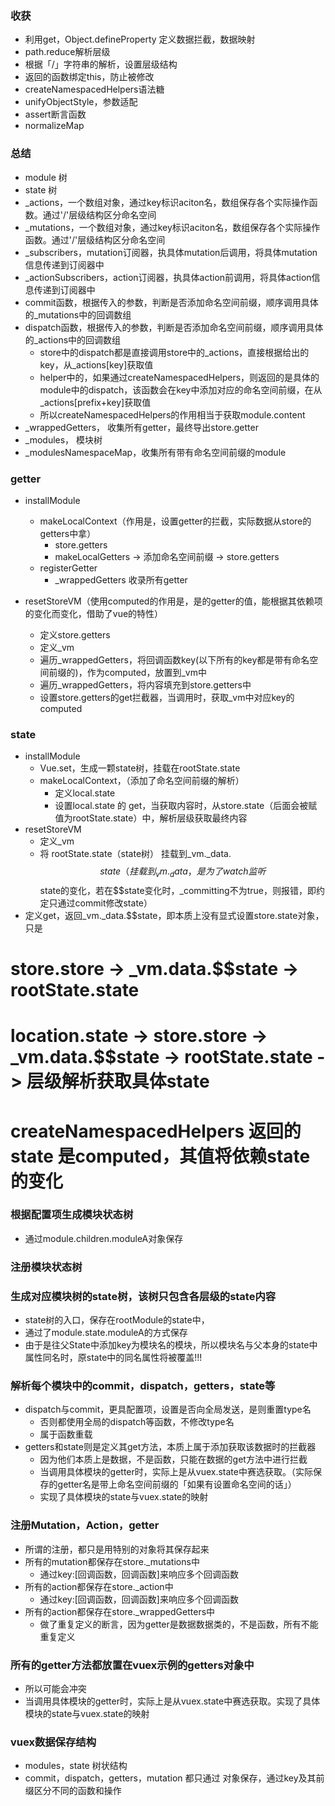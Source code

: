 ### 收获
- 利用get，Object.defineProperty 定义数据拦截，数据映射
- path.reduce解析层级
- 根据「/」字符串的解析，设置层级结构
- 返回的函数绑定this，防止被修改
- createNamespacedHelpers语法糖
- unifyObjectStyle，参数适配
- assert断言函数
- normalizeMap


### 总结
- module 树
- state 树
- _actions，一个数组对象，通过key标识aciton名，数组保存各个实际操作函数。通过'/'层级结构区分命名空间
- _mutations，一个数组对象，通过key标识aciton名，数组保存各个实际操作函数。通过'/'层级结构区分命名空间
- _subscribers，mutation订阅器，执具体mutation后调用，将具体mutation信息传递到订阅器中
- _actionSubscribers，action订阅器，执具体action前调用，将具体action信息传递到订阅器中
- commit函数，根据传入的参数，判断是否添加命名空间前缀，顺序调用具体的_mutations中的回调数组
- dispatch函数，根据传入的参数，判断是否添加命名空间前缀，顺序调用具体的_actions中的回调数组
  - store中的dispatch都是直接调用store中的_actions，直接根据给出的key，从_actions[key]获取值
  - helper中的，如果通过createNamespacedHelpers，则返回的是具体的module中的dispatch，该函数会在key中添加对应的命名空间前缀，在从_actions[prefix+key]获取值
  - 所以createNamespacedHelpers的作用相当于获取module.content
- _wrappedGetters， 收集所有getter，最终导出store.getter
- _modules， 模块树
- _modulesNamespaceMap，收集所有带有命名空间前缀的module




### getter
- installModule
  - makeLocalContext（作用是，设置getter的拦截，实际数据从store的getters中拿）
    - store.getters
    - makeLocalGetters -> 添加命名空间前缀 -> store.getters
  - registerGetter
    - _wrappedGetters 收录所有getter

- resetStoreVM（使用computed的作用是，是的getter的值，能根据其依赖项的变化而变化，借助了vue的特性）
  - 定义store.getters
  - 定义_vm
  - 遍历_wrappedGetters，将回调函数key(以下所有的key都是带有命名空间前缀的)，作为computed，放置到_vm中
  - 遍历_wrappedGetters，将内容填充到store.getters中
  - 设置store.getters的get拦截器，当调用时，获取_vm中对应key的computed


### state
- installModule
  - Vue.set，生成一颗state树，挂载在rootState.state
  - makeLocalContext，（添加了命名空间前缀的解析）
    - 定义local.state
    - 设置local.state 的 get，当获取内容时，从store.state（后面会被赋值为rootState.state）中，解析层级获取最终内容
- resetStoreVM
  - 定义_vm
  - 将 rootState.state（state树） 挂载到_vm._data.$$state （挂载到_vm._data，是为了watch监听$$state的变化，若在$$state变化时，_committing不为true，则报错，即约定只通过commit修改state）
- 定义get，返回_vm._data.$$state，即本质上没有显式设置store.state对象，只是
# store.store -> _vm.data.$$state ->  rootState.state
# location.state -> store.store -> _vm.data.$$state ->  rootState.state -> 层级解析获取具体state
# createNamespacedHelpers 返回的 state 是computed，其值将依赖state的变化





### 根据配置项生成模块状态树
- 通过module.children.moduleA对象保存
### 注册模块状态树
### 生成对应模块树的state树，该树只包含各层级的state内容
- state树的入口，保存在rootModule的state中，
- 通过了module.state.moduleA的方式保存
- 由于是往父State中添加key为模块名的模块，所以模块名与父本身的state中属性同名时，原state中的同名属性将被覆盖!!!

### 解析每个模块中的commit，dispatch，getters，state等
- dispatch与commit，更具配置项，设置是否向全局发送，是则重置type名
  - 否则都使用全局的dispatch等函数，不修改type名
  - 属于函数重载
- getters和state则是定义其get方法，本质上属于添加获取该数据时的拦截器
  - 因为他们本质上是数据，不是函数，只能在数据的get方法中进行拦截
  - 当调用具体模块的getter时，实际上是从vuex.state中赛选获取。（实际保存的getter名是带上命名空间前缀的「如果有设置命名空间的话」）
  - 实现了具体模块的state与vuex.state的映射


### 注册Mutation，Action，getter
- 所谓的注册，都只是用特别的对象将其保存起来
- 所有的mutation都保存在store._mutations中
  - 通过key:[回调函数，回调函数]来响应多个回调函数
- 所有的action都保存在store._action中
  - 通过key:[回调函数，回调函数]来响应多个回调函数
- 所有的action都保存在store._wrappedGetters中
  - 做了重复定义的断言，因为getter是数据数据类的，不是函数，所有不能重复定义


### 所有的getter方法都放置在vuex示例的getters对象中
- 所以可能会冲突
- 当调用具体模块的getter时，实际上是从vuex.state中赛选获取。实现了具体模块的state与vuex.state的映射



### vuex数据保存结构
- modules，state 树状结构
- commit，dispatch，getters，mutation 都只通过 对象保存，通过key及其前缀区分不同的函数和操作


